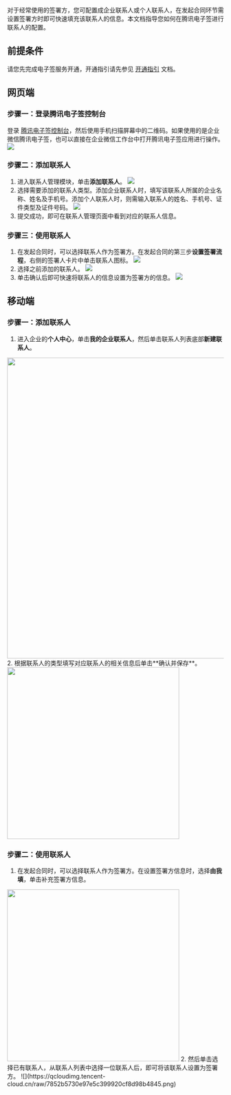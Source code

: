 对于经常使用的签署方，您可配置成企业联系人或个人联系人，在发起合同环节需设置签署方时即可快速填充该联系人的信息。本文档指导您如何在腾讯电子签进行联系人的配置。
## 前提条件
请您先完成电子签服务开通，开通指引请先参见 [开通指引](https://cloud.tencent.com/document/product/1323/65907) 文档。
## 网页端
### 步骤一：登录腾讯电子签控制台
登录 [腾讯电子签控制台](https://qian.tencent.com/console)，然后使用手机扫描屏幕中的二维码。如果使用的是企业微信腾讯电子签，也可以直接在企业微信工作台中打开腾讯电子签应用进行操作。
![](https://qcloudimg.tencent-cloud.cn/raw/b12e20cb68103eed0a9a9a2f21289c30.png)

### 步骤二：添加联系人
1. 进入联系人管理模块，单击**添加联系人**。
![](https://qcloudimg.tencent-cloud.cn/raw/5a70152f054a82cfd24f34e34c7d6e01.png)
2. 选择需要添加的联系人类型。添加企业联系人时，填写该联系人所属的企业名称、姓名及手机号。添加个人联系人时，则需输入联系人的姓名、手机号、证件类型及证件号码。
![](https://qcloudimg.tencent-cloud.cn/raw/f389c533aa03140ccbfceed4a8cd8fb4.png)
3. 提交成功，即可在联系人管理页面中看到对应的联系人信息。


### 步骤三：使用联系人
1. 在发起合同时，可以选择联系人作为签署方。在发起合同的第三步**设置签署流程**，右侧的签署人卡片中单击联系人图标。
![](https://qcloudimg.tencent-cloud.cn/raw/7ab9c11519ae8a04a7915d9517204f24.png)
2. 选择之前添加的联系人。
![](https://qcloudimg.tencent-cloud.cn/raw/0babd0c39baf583793ad8c903684e025.png)
3. 单击确认后即可快速将联系人的信息设置为签署方的信息。
![](https://qcloudimg.tencent-cloud.cn/raw/1e5a497c62e332a5bc028efdcb7402b9.png)

## 移动端
### 步骤一：添加联系人
1. 进入企业的**个人中心**，单击**我的企业联系人**，然后单击联系人列表底部**新建联系人**。
<img style="width:700px; max-width: inherit;" src="https://qcloudimg.tencent-cloud.cn/raw/f72c26f6715de982f7bfc85c22032a57.png" />
2. 根据联系人的类型填写对应联系人的相关信息后单击**确认并保存**。<br>
<img style="width:400px; max-width: inherit;" src="https://qcloudimg.tencent-cloud.cn/raw/7f2f689a0fb8bc4fb2469b508505a3bb.png" />

### 步骤二：使用联系人
1. 在发起合同时，可以选择联系人作为签署方。在设置签署方信息时，选择**由我填**，单击补充签署方信息。
<img style="width:400px; max-width: inherit;" src="https://qcloudimg.tencent-cloud.cn/raw/7f2e2a40ac26484f8bb2042bb5322357.png" />
2. 然后单击选择已有联系人，从联系人列表中选择一位联系人后，即可将该联系人设置为签署方。
![](https://qcloudimg.tencent-cloud.cn/raw/7852b5730e97e5c399920cf8d98b4845.png)

